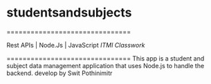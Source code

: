 ﻿# studentsandsubjects
===============================

Rest APIs | Node.Js | JavaScript
*ITMI Classwork*

===============================
This app is a student and subject data management application that uses Node.js to handle the backend.
develop by Swit Pothinimitr 
